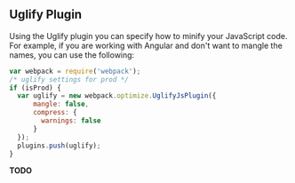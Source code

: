 ## Uglify Plugin

Using the Uglify plugin you can specify how to minify your JavaScript code. For example, if you are working with Angular and don't want to mangle the names, you can use the following:

```javascript
var webpack = require('webpack');
/* uglify settings for prod */
if (isProd) {
  var uglify = new webpack.optimize.UglifyJsPlugin({
      mangle: false,
      compress: {
        warnings: false
      }
  });
  plugins.push(uglify);
}
```

**TODO**


